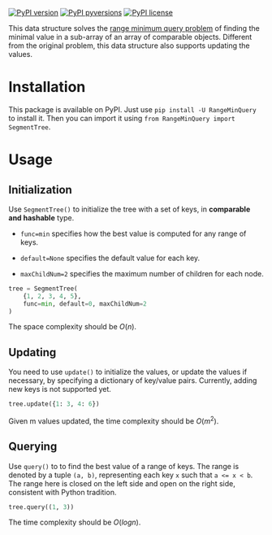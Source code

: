 [![PyPI version](https://img.shields.io/pypi/v/RangeMinQuery.svg)](https://pypi.python.org/pypi/RangeMinQuery/)
[![PyPI pyversions](https://img.shields.io/pypi/pyversions/RangeMinQuery.svg)](https://pypi.python.org/pypi/RangeMinQuery/)
[![PyPI license](https://img.shields.io/pypi/l/RangeMinQuery.svg)](https://pypi.python.org/pypi/RangeMinQuery/)

This data structure solves the [range minimum query problem](https://en.wikipedia.org/wiki/Range_minimum_query) of finding the minimal value in a sub-array of an array of comparable objects. Different from the original problem, this data structure also supports updating the values.

# Installation

This package is available on PyPI. Just use `pip install -U RangeMinQuery` to install it. Then you can import it using `from RangeMinQuery import SegmentTree`.

# Usage

## Initialization

Use `SegmentTree()` to initialize the tree with a set of keys, in **comparable and hashable** type.

- `func=min` specifies how the best value is computed for any range of keys.

- `default=None` specifies the default value for each key.

- `maxChildNum=2` specifies the maximum number of children for each node.

```Python
tree = SegmentTree(
    {1, 2, 3, 4, 5},
    func=min, default=0, maxChildNum=2
)
```

The space complexity should be $O(n)$.

## Updating

You need to use `update()` to initialize the values, or update the values if necessary, by specifying a dictionary of key/value pairs. Currently, adding new keys is not supported yet.

```Python
tree.update({1: 3, 4: 6})
```

Given m values updated, the time complexity should be $O(m^2)$.

## Querying

Use `query()` to to find the best value of a range of keys. The range is denoted by a tuple `(a, b)`, representing each key `x` such that `a <= x < b`. The range here is closed on the left side and open on the right side, consistent with Python tradition.

```Python
tree.query((1, 3))
```

The time complexity should be $O(log n)$.
